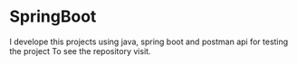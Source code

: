 # SpringBoot
I develope this projects using java, spring boot and postman api for testing the project To see the repository visit.
